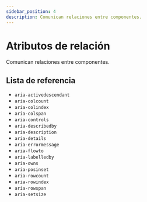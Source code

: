 ```yaml
---
sidebar_position: 4
description: Comunican relaciones entre componentes.
---
```


# Atributos de relación
Comunican relaciones entre componentes.

## Lista de referencia
- `aria-activedescendant`
- `aria-colcount`
- `aria-colindex`
- `aria-colspan`
- `aria-controls`
- `aria-describedby`
- `aria-description`
- `aria-details`
- `aria-errormessage`
- `aria-flowto`
- `aria-labelledby`
- `aria-owns`
- `aria-posinset`
- `aria-rowcount`
- `aria-rowindex`
- `aria-rowspan`
- `aria-setsize`